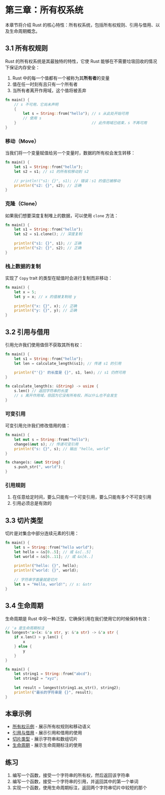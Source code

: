 # 第三章：所有权系统

本章节将介绍 Rust 的核心特性：所有权系统，包括所有权规则、引用与借用、以及生命周期概念。

## 3.1 所有权规则

Rust 的所有权系统是其最独特的特性，它使 Rust 能够在不需要垃圾回收的情况下保证内存安全：

1. Rust 中的每一个值都有一个被称为其**所有者**的变量
2. 值在任一时刻有且只有一个所有者
3. 当所有者离开作用域，这个值将被丢弃

```rust
fn main() {
    // s 不可用，它尚未声明
    {
        let s = String::from("hello"); // s 从此处开始可用
        // 使用 s
    }                                  // 此作用域已结束，s 不再可用
}
```

### 移动（Move）

当我们将一个变量赋值给另一个变量时，数据的所有权会发生转移：

```rust
fn main() {
    let s1 = String::from("hello");
    let s2 = s1; // s1 的所有权移动到 s2
    
    // println!("s1: {}", s1); // 错误：s1 的值已被移动
    println!("s2: {}", s2); // 正确
}
```

### 克隆（Clone）

如果我们想要深度复制堆上的数据，可以使用 `clone` 方法：

```rust
fn main() {
    let s1 = String::from("hello");
    let s2 = s1.clone(); // 深度复制
    
    println!("s1: {}", s1); // 正确
    println!("s2: {}", s2); // 正确
}
```

### 栈上数据的复制

实现了 `Copy` trait 的类型在赋值时会进行复制而非移动：

```rust
fn main() {
    let x = 5;
    let y = x; // x 的值被复制给 y
    
    println!("x: {}", x); // 正确
    println!("y: {}", y); // 正确
}
```

## 3.2 引用与借用

引用允许我们使用值但不获取其所有权：

```rust
fn main() {
    let s1 = String::from("hello");
    let len = calculate_length(&s1); // 传递 s1 的引用
    
    println!("'{}' 的长度是 {}", s1, len); // s1 仍然可用
}

fn calculate_length(s: &String) -> usize {
    s.len() // 返回字符串的长度
    // s 离开作用域，但因为它没有所有权，所以什么也不会发生
}
```

### 可变引用

可变引用允许我们修改借用的值：

```rust
fn main() {
    let mut s = String::from("hello");
    change(&mut s); // 传递可变引用
    println!("s: {}", s); // 输出 "hello, world"
}

fn change(s: &mut String) {
    s.push_str(", world");
}
```

### 引用规则

1. 在任意给定时间，要么只能有一个可变引用，要么只能有多个不可变引用
2. 引用必须总是有效的

## 3.3 切片类型

切片是对集合中部分连续元素的引用：

```rust
fn main() {
    let s = String::from("hello world");
    let hello = &s[0..5]; // 或 &s[..5]
    let world = &s[6..11]; // 或 &s[6..]
    
    println!("hello: {}", hello);
    println!("world: {}", world);
    
    // 字符串字面量就是切片
    let s = "Hello, world!"; // s: &str
}
```

## 3.4 生命周期

生命周期是 Rust 中另一种泛型，它确保引用在我们使用它的时候保持有效：

```rust
// 'a 是生命周期标注
fn longest<'a>(x: &'a str, y: &'a str) -> &'a str {
    if x.len() > y.len() {
        x
    } else {
        y
    }
}

fn main() {
    let string1 = String::from("abcd");
    let string2 = "xyz";
    
    let result = longest(string1.as_str(), string2);
    println!("最长的字符串是 {}", result);
}
```

## 本章示例

- [所有权示例](./examples/ownership/) - 展示所有权规则和移动语义
- [引用与借用](./examples/references/) - 展示引用和借用的使用
- [切片类型](./examples/slices/) - 展示字符串和数组切片
- [生命周期](./examples/lifetimes/) - 展示生命周期标注的使用

## 练习

1. 编写一个函数，接受一个字符串的所有权，然后返回该字符串
2. 编写一个函数，接受一个字符串的引用，并返回其中的第一个单词
3. 实现一个函数，使用生命周期标注，返回两个字符串切片中较短的那个